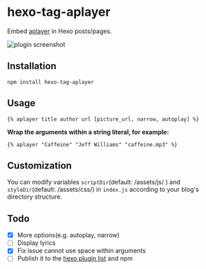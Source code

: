 # hexo-tag-aplayer

Embed [aplayer](https://github.com/DIYgod/APlayer) in Hexo posts/pages.

![plugin screenshot](http://7jpp1d.com1.z0.glb.clouddn.com/QQ20160202-5.png)

## Installation

	npm install hexo-tag-aplayer

## Usage

	{% aplayer title author url [picture_url, narrow, autoplay] %}

**Wrap the arguments within a string literal, for example:**

	{% aplayer "Caffeine" "Jeff Williams" "caffeine.mp3" %}

## Customization

You can modify variables `scriptDir`(default: /assets/js/ ) and `styleDir`(default: /assets/css/) in `index.js` according to your blog's directory structure.

## Todo

- [x] More options(e.g. autoplay, narrow)
- [ ] Display lyrics
- [x] Fix issue cannot use space within arguments
- [ ] Publish it to the [hexo plugin list](https://hexo.io/plugins) and npm
